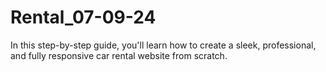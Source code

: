# Rental_07-09-24
In this step-by-step guide, you'll learn how to create a sleek, professional, and fully responsive car rental website from scratch.
